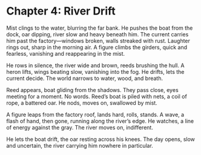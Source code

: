 # Chapter 4: River Drift

Mist clings to the water, blurring the far bank. He pushes the boat from the dock, oar dipping, river slow and heavy beneath him. The current carries him past the factory—windows broken, walls streaked with rust. Laughter rings out, sharp in the morning air. A figure climbs the girders, quick and fearless, vanishing and reappearing in the mist.

He rows in silence, the river wide and brown, reeds brushing the hull. A heron lifts, wings beating slow, vanishing into the fog. He drifts, lets the current decide. The world narrows to water, wood, and breath.

Reed appears, boat gliding from the shadows. They pass close, eyes meeting for a moment. No words. Reed’s boat is piled with nets, a coil of rope, a battered oar. He nods, moves on, swallowed by mist.

A figure leaps from the factory roof, lands hard, rolls, stands. A wave, a flash of hand, then gone, running along the river’s edge. He watches, a line of energy against the gray. The river moves on, indifferent.

He lets the boat drift, the oar resting across his knees. The day opens, slow and uncertain, the river carrying him nowhere in particular. 
